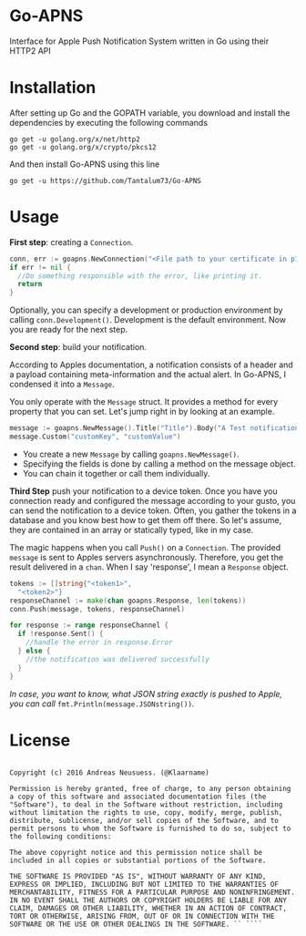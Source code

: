 # Go-APNS

Interface for Apple Push Notification System written in Go using their HTTP2 API

# Installation

After setting up Go and the GOPATH variable, you download and install the dependencies by executing the following commands

```
go get -u golang.org/x/net/http2
go get -u golang.org/x/crypto/pkcs12
```

And then install Go-APNS using this line

```
go get -u https://github.com/Tantalum73/Go-APNS
```

# Usage

**First step**: creating a `Connection`.

```go
conn, err := goapns.NewConnection("<File path to your certificate in p12 format>", "<password of your certificate>")
if err != nil {
  //Do something responsible with the error, like printing it.
  return
}
```

Optionally, you can specify a development or production environment by calling `conn.Development()`. Development is the default environment. Now you are ready for the next step.

**Second step**: build your notification.

According to Apples documentation, a notification consists of a header and a payload containing meta-information and the actual alert. In Go-APNS, I condensed it into a `Message`.

You only operate with the `Message` struct. It provides a method for every property that you can set. Let's jump right in by looking at an example.

```go
message := goapns.NewMessage().Title("Title").Body("A Test notification :)").Sound("Default").Badge(42)
message.Custom("customKey", "customValue")
```

- You create a new `Message` by calling `goapns.NewMessage()`.
- Specifying the fields is done by calling a method on the message object.
- You can chain it together or call them individually.

**Third Step** push your notification to a device token. Once you have you connection ready and configured the message according to your gusto, you can send the notification to a device token. Often, you gather the tokens in a database and you know best how to get them off there. So let's assume, they are contained in an array or statically typed, like in my case.

The magic happens when you call `Push()` on a `Connection`. The provided `message` is sent to Apples servers asynchronously. Therefore, you get the result delivered in a `chan`. When I say 'response', I mean a `Response` object.

```go
tokens := []string{"<token1>",
  "<token2>"}
responseChannel := make(chan goapns.Response, len(tokens))
conn.Push(message, tokens, responseChannel)

for response := range responseChannel {
  if !response.Sent() {
    //handle the error in response.Error
  } else {
    //the notification was delivered successfully
  }
}
```

_In case, you want to know, what JSON string exactly is pushed to Apple, you can call_ `fmt.Println(message.JSONstring())`_._

# License

```The MIT License (MIT)

Copyright (c) 2016 Andreas Neusuess. (@Klaarname)

Permission is hereby granted, free of charge, to any person obtaining a copy of this software and associated documentation files (the "Software"), to deal in the Software without restriction, including without limitation the rights to use, copy, modify, merge, publish, distribute, sublicense, and/or sell copies of the Software, and to permit persons to whom the Software is furnished to do so, subject to the following conditions:

The above copyright notice and this permission notice shall be included in all copies or substantial portions of the Software.

THE SOFTWARE IS PROVIDED "AS IS", WITHOUT WARRANTY OF ANY KIND, EXPRESS OR IMPLIED, INCLUDING BUT NOT LIMITED TO THE WARRANTIES OF MERCHANTABILITY, FITNESS FOR A PARTICULAR PURPOSE AND NONINFRINGEMENT. IN NO EVENT SHALL THE AUTHORS OR COPYRIGHT HOLDERS BE LIABLE FOR ANY CLAIM, DAMAGES OR OTHER LIABILITY, WHETHER IN AN ACTION OF CONTRACT, TORT OR OTHERWISE, ARISING FROM, OUT OF OR IN CONNECTION WITH THE SOFTWARE OR THE USE OR OTHER DEALINGS IN THE SOFTWARE. `` ````
